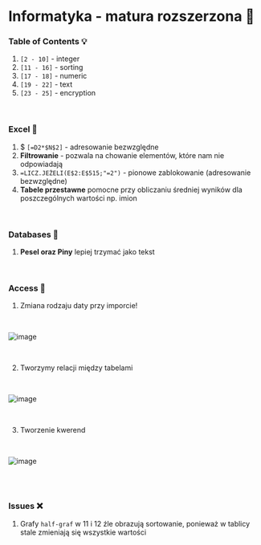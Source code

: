 # Informatyka - matura rozszerzona 🚀

### Table of Contents 💡
1. `[2 - 10]` - integer
2. `[11 - 16]` - sorting
3. `[17 - 18]` - numeric
4. `[19 - 22]` - text
5. `[23 - 25]` - encryption

<br>

### Excel 📗
1. $ `[=D2*$N$2]` - adresowanie bezwzględne
2. **Filtrowanie** - pozwala na chowanie elementów, które nam nie odpowiadają
3. `=LICZ.JEŻELI(E$2:E$515;"=2")` - pionowe zablokowanie (adresowanie bezwzględne)
4. **Tabele przestawne** pomocne przy obliczaniu średniej wyników dla poszczególnych wartości np. imion

<br>

### Databases 📙
1. **Pesel oraz Piny** lepiej trzymać jako tekst

<br>

### Access 📕
1. Zmiana rodzaju daty przy imporcie!

<br>

![image](https://user-images.githubusercontent.com/71899777/118493536-22bfe980-b719-11eb-9ddc-e9619594cc89.png)

<br>

2. Tworzymy relacji między tabelami

<br>

![image](https://user-images.githubusercontent.com/71899777/118496128-be525980-b71b-11eb-80dc-21a824619aed.png)

<br>

3. Tworzenie kwerend

<br>

![image](https://user-images.githubusercontent.com/71899777/118498939-6832e580-b71e-11eb-905e-c77b3296a50b.png)

<br>



<br>

### Issues ❌
1. Grafy `half-graf` w 11 i 12 źle obrazują sortowanie, ponieważ w tablicy stale zmieniają się wszystkie wartości
